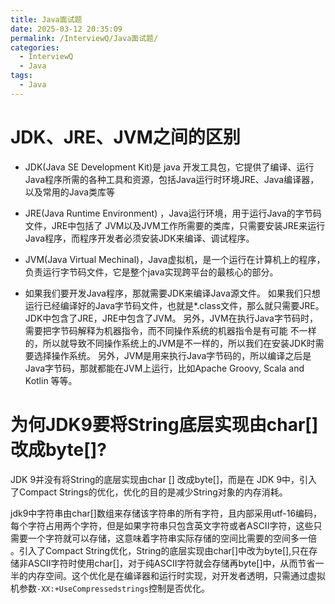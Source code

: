 ```yaml
---
title: Java面试题
date: 2025-03-12 20:35:09
permalink: /InterviewQ/Java面试题/
categories:
  - InterviewQ
  - Java
tags:
  - Java
---
```



# JDK、JRE、JVM之间的区别

- JDK(Java SE Development Kit)是 java 开发工具包，它提供了编译、运行Java程序所需的各种工具和资源，包括Java运行时环境JRE、Java编译器，以及常用的Java类库等

- JRE(Java Runtime Environment) ，Java运行环境，用于运行Java的字节码文件，JRE中包括了 JVM以及JVM工作所需要的类库，只需要安装JRE来运行Java程序，而程序开发者必须安装JDK来编译、调试程序。

- JVM(Java Virtual Mechinal)，Java虚拟机，是一个运行在计算机上的程序，负责运行字节码文件，它是整个java实现跨平台的最核心的部分。

- 如果我们要开发Java程序，那就需要JDK来编译Java源文件。 如果我们只想运行已经编译好的Java字节码文件，也就是*.class文件，那么就只需要JRE。 JDK中包含了JRE，JRE中包含了JVM。 另外，JVM在执行Java字节码时，需要把字节码解释为机器指令，而不同操作系统的机器指令是有可能 不一样的，所以就导致不同操作系统上的JVM是不一样的，所以我们在安装JDK时需要选择操作系统。 另外，JVM是用来执行Java字节码的，所以编译之后是Java字节码，那就都能在JVM上运行，比如Apache Groovy, Scala and Kotlin 等等。

# 为何JDK9要将String底层实现由char[]改成byte[]?

JDK 9并没有将String的底层实现由char [] 改成byte[]，而是在 JDK 9中，引入了Compact Strings的优化，优化的目的是减少String对象的内存消耗。

jdk9中字符串由char[]数组来存储该字符串的所有字符，且内部采用utf-16编码，每个字符占用两个字符，但是如果字符串只包含英文字符或者ASCII字符，这些只需要一个字符就可以存储，这意味着字符串实际存储的空间比需要的空间多一倍	。引入了Compact String优化，String的底层实现由char[]中改为byte[],只在存储非ASCII字符时使用char[]，对于纯ASCII字符就会存储再byte[]中，从而节省一半的内存空间。这个优化是在编译器和运行时实现，对开发者透明，只需通过虚拟机参数`-XX:+UseCompressedstrings`控制是否优化。
